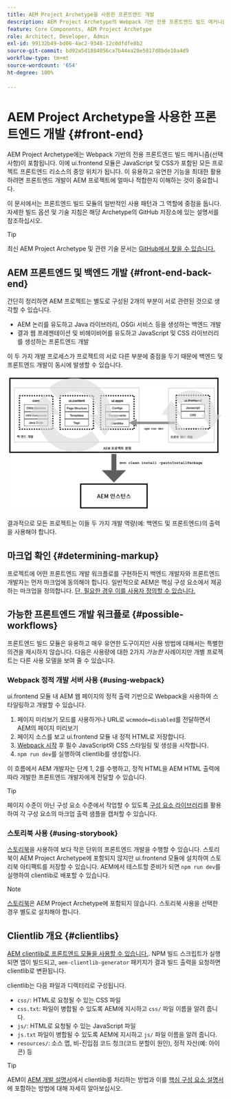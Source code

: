 ```yaml
---
title: AEM Project Archetype을 사용한 프론트엔드 개발
description: AEM Project Archetype의 Webpack 기반 전용 프론트엔드 빌드 메커니즘(선택 사항)에 대해 알아봅니다.
feature: Core Components, AEM Project Archetype
role: Architect, Developer, Admin
exl-id: 99132b49-bd06-4ac2-9348-12c0dfdfe8b2
source-git-commit: bd92a5d1884056ca7b44ea28e5817d8bde10a4d9
workflow-type: tm+mt
source-wordcount: '654'
ht-degree: 100%

---
```



# AEM Project Archetype을 사용한 프론트엔드 개발 {#front-end}

AEM Project Archetype에는 Webpack 기반의 전용 프론트엔드 빌드 메커니즘(선택 사항)이 포함됩니다. 이에 ui.frontend 모듈은 JavaScript 및 CSS가 포함된 모든 프로젝트 프론트엔드 리소스의 중앙 위치가 됩니다. 이 유용하고 유연한 기능을 최대한 활용하려면 프론트엔드 개발이 AEM 프로젝트에 얼마나 적합한지 이해하는 것이 중요합니다.

이 문서에서는 프론트엔드 빌드 모듈의 일반적인 사용 패턴과 그 역할에 중점을 둡니다. 자세한 빌드 옵션 및 기술 지침은 해당 Archetype의 GitHub 저장소에 있는 설명서를 참조하십시오.

>[!TIP]
>
>최신 AEM Project Archetype 및 관련 기술 문서는 [GitHub에서 찾을 수 있습니다.](https://github.com/adobe/aem-project-archetype)

## AEM 프론트엔드 및 백엔드 개발 {#front-end-back-end}

간단히 정리하면 AEM 프로젝트는 별도로 구성된 2개의 부분이 서로 관련된 것으로 생각할 수 있습니다.

* AEM 논리를 유도하고 Java 라이브러리, OSGi 서비스 등을 생성하는 백엔드 개발
* 결과 웹 프레젠테이션 및 비헤이비어를 유도하고 JavaScript 및 CSS 라이브러리를 생성하는 프론트엔드 개발

이 두 가지 개발 프로세스가 프로젝트의 서로 다른 부분에 중점을 두기 때문에 백엔드 및 프론트엔드 개발이 동시에 발생할 수 있습니다.

![프론트엔드 워크플로 다이어그램](/help/assets/front-end-flow.png)

결과적으로 모든 프로젝트는 이들 두 가지 개발 역량(예: 백엔드 및 프론트엔드)의 출력을 사용해야 합니다.

## 마크업 확인 {#determining-markup}

프로젝트에 어떤 프론트엔드 개발 워크플로를 구현하든지 백엔드 개발자와 프론트엔드 개발자는 먼저 마크업에 동의해야 합니다. 일반적으로 AEM은 핵심 구성 요소에서 제공하는 마크업을 정의합니다. [단, 필요한 경우 이를 사용자 정의할 수 있습니다.](/help/developing/customizing.md#customizing-the-markup)

## 가능한 프론트엔드 개발 워크플로 {#possible-workflows}

프론트엔드 빌드 모듈은 유용하고 매우 유연한 도구이지만 사용 방법에 대해서는 특별한 의견을 제시하지 않습니다. 다음은 사용량에 대한 2가지 *가능한* 사례이지만 개별 프로젝트는 다른 사용 모델을 보여 줄 수 있습니다.

### Webpack 정적 개발 서버 사용 {#using-webpack}

ui.frontend 모듈 내 AEM 웹 페이지의 정적 출력 기반으로 Webpack을 사용하여 스타일링하고 개발할 수 있습니다.

1. 페이지 미리보기 모드를 사용하거나 URL로 `wcmmode=disabled`를 전달하면서 AEM의 페이지 미리보기
1. 페이지 소스를 보고 ui.frontend 모듈 내 정적 HTML로 저장합니다.
1. [Webpack 시작](#webpack-dev-server) 후 필수 JavaScript와 CSS 스타일링 및 생성을 시작합니다.
1. `npm run dev`를 실행하여 clientlib를 생성합니다.

이 흐름에서 AEM 개발자는 단계 1, 2를 수행하고, 정적 HTML을 AEM HTML 출력에 따라 개발한 프론트엔드 개발자에게 전달할 수 있습니다.

>[!TIP]
>
>페이지 수준이 아닌 구성 요소 수준에서 작업할 수 있도록 [구성 요소 라이브러리](https://adobe.com/go/aem_cmp_library_kr)를 활용하여 각 구성 요소의 마크업 출력 샘플을 캡처할 수 있습니다.

### 스토리북 사용 {#using-storybook}

[스토리북](https://storybook.js.org)을 사용하여 보다 작은 단위의 프론트엔드 개발을 수행할 수 있습니다. 스토리북이 AEM Project Archetype에 포함되지 않지만 ui.frontend 모듈에 설치하여 스토리북 아티팩트를 저장할 수 있습니다. AEM에서 테스트할 준비가 되면 `npm run dev`를 실행하여 clientlib로 배포할 수 있습니다.

>[!NOTE]
>
>[스토리북](https://storybook.js.org)은 AEM Project Archetype에 포함되지 않습니다. 스토리북 사용을 선택한 경우 별도로 설치해야 합니다.

## Clientlib 개요 {#clientlibs}

[AEM clientlib로 프론트엔드 모듈을 사용할 수 있습니다.](https://experienceleague.adobe.com/docs/experience-manager-cloud-service/implementing/developing/full-stack/clientlibs.html). NPM 빌드 스크립트가 실행되면 앱이 빌드되고, `aem-clientlib-generator` 패키지가 결과 빌드 출력을 요청하면 clientlib로 변환됩니다.

clientlib는 다음 파일과 디렉터리로 구성됩니다.

* `css/`: HTML로 요청될 수 있는 CSS 파일
* `css.txt`: 파일이 병합될 수 있도록 AEM에 지시하고 `css/` 파일 이름을 알려 줍니다.
* `js/`: HTML로 요청될 수 있는 JavaScript 파일
* `js.txt` 파일이 병합될 수 있도록 AEM에 지시하고 `js/` 파일 이름을 알려 줍니다.
* `resources/`: 소스 맵, 비-진입점 코드 청크(코드 분할이 원인), 정적 자산(예: 아이콘) 등

>[!TIP]
>
>AEM이 [AEM 개발 설명서](https://experienceleague.adobe.com/docs/experience-manager-cloud-service/implementing/developing/full-stack/clientlibs.html)에서 clientlib를 처리하는 방법과 이를 [핵심 구성 요소 설명서](/help/developing/including-clientlibs.md)에 포함하는 방법에 대해 자세히 알아보십시오.
